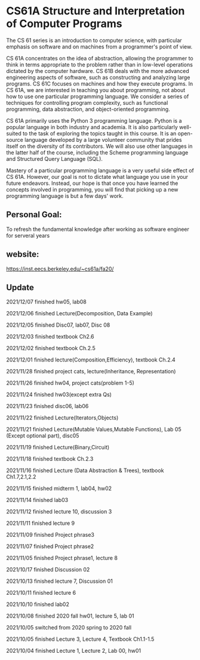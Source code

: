 # CS61A Structure and Interpretation of Computer Programs

The CS 61 series is an introduction to computer science, with particular emphasis on software and on machines from a programmer's point of view.

CS 61A concentrates on the idea of abstraction, allowing the programmer to think in terms appropriate to the problem rather than in low-level operations dictated by the computer hardware.
CS 61B deals with the more advanced engineering aspects of software, such as constructing and analyzing large programs.
CS 61C focuses on machines and how they execute programs.
In CS 61A, we are interested in teaching you about programming, not about how to use one particular programming language. We consider a series of techniques for controlling program complexity, such as functional programming, data abstraction, and object-oriented programming.

CS 61A primarily uses the Python 3 programming language. Python is a popular language in both industry and academia. It is also particularly well-suited to the task of exploring the topics taught in this course. It is an open-source language developed by a large volunteer community that prides itself on the diversity of its contributors. We will also use other languages in the latter half of the course, including the Scheme programming language and Structured Query Language (SQL).

Mastery of a particular programming language is a very useful side effect of CS 61A. However, our goal is not to dictate what language you use in your future endeavors. Instead, our hope is that once you have learned the concepts involved in programming, you will find that picking up a new programming language is but a few days' work.

## Personal Goal: 
To refresh the fundamental knowledge after working as software engineer for serveral years 

## website:
https://inst.eecs.berkeley.edu/~cs61a/fa20/

## Update
2021/12/07 finished hw05, lab08

2021/12/06 finished Lecture(Decomposition, Data Example)

2021/12/05 finished Disc07, lab07, Disc 08

2021/12/03 finished textbook Ch2.6

2021/12/02 finished textbook Ch.2.5

2021/12/01 finished lecture(Composition,Efficiency), textbook Ch.2.4

2021/11/28 finished project cats, lecture(Inheritance, Representation)

2021/11/26 finished hw04, project cats(problem 1-5)

2021/11/24 finished hw03(except extra Qs)

2021/11/23 finished disc06, lab06

2021/11/22 finished Lecture(Iterators,Objects)

2021/11/21 finished Lecture(Mutable Values,Mutable Functions), Lab 05 (Except optional part), disc05

2021/11/19 finished Lecture(Binary,Circuit)

2021/11/18 finished textbook Ch.2.3

2021/11/16 finished Lecture (Data Abstraction & Trees), textbook Ch1.7,2.1,2.2

2021/11/15 finished midterm 1, lab04, hw02

2021/11/14 finished lab03

2021/11/12 finished lecture 10, discussion 3

2021/11/11 finished lecture 9

2021/11/09 finished Project phrase3

2021/11/07 finished Project phrase2

2021/11/05 finished Project phrase1, lecture 8

2021/10/17 finished Discussion 02

2021/10/13 finished lecture 7, Discussion 01

2021/10/11 finished lecture 6

2021/10/10 finished lab02

2021/10/08 finished 2020 fall hw01, lecture 5, lab 01

2021/10/05 switched from 2020 spring to 2020 fall

2021/10/05 finished Lecture 3, Lecture 4, Textbook Ch1.1-1.5

2021/10/04 finished Lecture 1, Lecture 2, Lab 00, hw01
